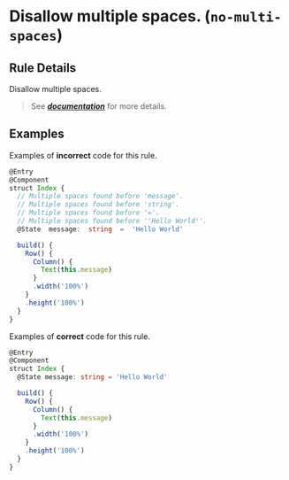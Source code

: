 # Disallow multiple spaces. (`no-multi-spaces`)

## Rule Details

Disallow multiple spaces.

> See [***documentation***](https://developer.huawei.com/consumer/{{region}}/doc/harmonyos-guides-{{apiVersion}}/ide_no-multi-spaces-{{apiVersion}}) for more details.

## Examples

Examples of **incorrect** code for this rule.

```ts
@Entry
@Component
struct Index {
  // Multiple spaces found before 'message'.
  // Multiple spaces found before 'string'.
  // Multiple spaces found before '='.
  // Multiple spaces found before ''Hello World''.
  @State  message:  string  =  'Hello World'

  build() {
    Row() {
      Column() {
        Text(this.message)
      }
      .width('100%')
    }
    .height('100%')
  }
}
```

Examples of **correct** code for this rule.

```ts
@Entry
@Component
struct Index {
  @State message: string = 'Hello World'

  build() {
    Row() {
      Column() {
        Text(this.message)
      }
      .width('100%')
    }
    .height('100%')
  }
}
```
